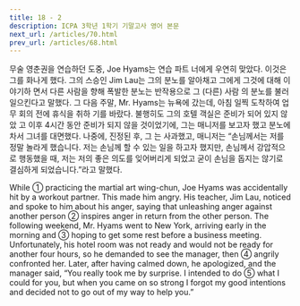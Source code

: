 ```yaml
---
title: 18 - 2
description: ICPA 3학년 1학기 기말고사 영어 본문
next_url: /articles/70.html
prev_url: /articles/68.html
---
```


무술 영춘권을 연습하던 도중, Joe Hyams는 연습 파트 너에게 우연히 맞았다. 이것은 그를 화나게 했다. 그의 스승인 Jim Lau는 그의 분노를 알아채고 그에게 그것에 대해 이야기하 면서 다른 사람을 향해 폭발한 분노는 반작용으로 그 (다른) 사람 의 분노를 불러일으킨다고 말했다. 그 다음 주말, Mr. Hyams는 뉴욕에 갔는데, 아침 일찍 도착하여 업무 회의 전에 휴식을 취하 기를 바랐다. 불행히도 그의 호텔 객실은 준비가 되어 있지 않았 고 이후 4시간 동안 준비가 되지 않을 것이었기에, 그는 매니저를 보고자 했고 분노에 차서 그녀를 대면했다. 나중에, 진정된 후, 그 는 사과했고, 매니저는 “손님께서는 저를 정말 놀라게 했습니다. 저는 손님께 할 수 있는 일을 하고자 했지만, 손님께서 강압적으 로 행동했을 때, 저는 저의 좋은 의도를 잊어버리게 되었고 굳이 손님을 돕지는 않기로 결심하게 되었습니다.”라고 말했다.

While ① practicing the martial art wing-chun, Joe Hyams was accidentally hit by a workout partner. This made him angry. His teacher, Jim Lau, noticed and spoke to him about his anger, saying that unleashing anger against another person ② inspires anger in return from the other person. The following weekend, Mr. Hyams went to New York, arriving early in the morning and ③ hoping to get some rest before a business meeting. Unfortunately, his hotel room was not ready and would not be ready for another four hours, so he demanded to see the manager, then ④ angrily confronted her. Later, after having calmed down, he apologized, and the manager said, “You really took me by surprise. I intended to do ⑤ what I could for you, but when you came on so strong I forgot my good intentions and decided not to go out of my way to help you.”
